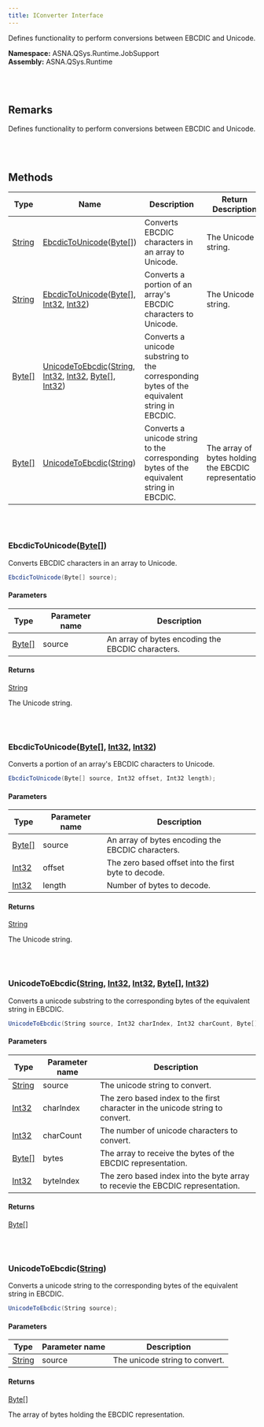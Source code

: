 ```yaml
---
title: IConverter Interface
---
```


Defines functionality to perform conversions between EBCDIC and Unicode.

**Namespace:** ASNA.QSys.Runtime.JobSupport <br/>
**Assembly:** ASNA.QSys.Runtime

<br>
<br>

## Remarks

Defines functionality to perform conversions between EBCDIC and Unicode.

[//]: # ($$TODO: Complete the Remarks section.)

<br>
<br>

## Methods

| Type | Name | Description | Return Description 
| --- | --- | --- | --- 
| [String](https://docs.microsoft.com/en-us/dotnet/api/system.string) | [EbcdicToUnicode](#ebcdictounicodebyte[])([Byte[]](https://docs.microsoft.com/en-us/dotnet/api/system.byte)) | Converts EBCDIC characters in an array to Unicode. | The Unicode string.
| [String](https://docs.microsoft.com/en-us/dotnet/api/system.string) | [EbcdicToUnicode](#ebcdictounicodebyte[]-int32-int32)([Byte[]](https://docs.microsoft.com/en-us/dotnet/api/system.byte), [Int32](https://docs.microsoft.com/en-us/dotnet/api/system.int32), [Int32](https://docs.microsoft.com/en-us/dotnet/api/system.int32)) | Converts a portion of an array's EBCDIC characters to Unicode. | The Unicode string.
| [Byte[]](https://docs.microsoft.com/en-us/dotnet/api/system.byte) | [UnicodeToEbcdic](#unicodetoebcdicstring-int32-int32-byte[]-int32)([String](https://docs.microsoft.com/en-us/dotnet/api/system.string), [Int32](https://docs.microsoft.com/en-us/dotnet/api/system.int32), [Int32](https://docs.microsoft.com/en-us/dotnet/api/system.int32), [Byte[]](https://docs.microsoft.com/en-us/dotnet/api/system.byte), [Int32](https://docs.microsoft.com/en-us/dotnet/api/system.int32)) | Converts a unicode substring to the corresponding bytes of the equivalent string in EBCDIC. | 
| [Byte[]](https://docs.microsoft.com/en-us/dotnet/api/system.byte) | [UnicodeToEbcdic](#unicodetoebcdicstring)([String](https://docs.microsoft.com/en-us/dotnet/api/system.string)) | Converts a unicode string to the corresponding bytes of the equivalent string in EBCDIC. | The array of bytes holding the EBCDIC representation.

<br>
<br>

### EbcdicToUnicode([Byte[]](https://docs.microsoft.com/en-us/dotnet/api/system.byte))

Converts EBCDIC characters in an array to Unicode.

```cs
EbcdicToUnicode(Byte[] source);
```

#### Parameters

| Type | Parameter name | Description
| --- | --- | ---
| [Byte[]](https://docs.microsoft.com/en-us/dotnet/api/system.byte) | source | An array of bytes encoding the EBCDIC characters. 

#### Returns

[String](https://docs.microsoft.com/en-us/dotnet/api/system.string)

The Unicode string.


<br>
<br>

### EbcdicToUnicode([Byte[]](https://docs.microsoft.com/en-us/dotnet/api/system.byte), [Int32](https://docs.microsoft.com/en-us/dotnet/api/system.int32), [Int32](https://docs.microsoft.com/en-us/dotnet/api/system.int32))

Converts a portion of an array's EBCDIC characters to Unicode.

```cs
EbcdicToUnicode(Byte[] source, Int32 offset, Int32 length);
```

#### Parameters

| Type | Parameter name | Description
| --- | --- | ---
| [Byte[]](https://docs.microsoft.com/en-us/dotnet/api/system.byte) | source | An array of bytes encoding the EBCDIC characters. 
| [Int32](https://docs.microsoft.com/en-us/dotnet/api/system.int32) | offset | The zero based offset into the first byte to decode. 
| [Int32](https://docs.microsoft.com/en-us/dotnet/api/system.int32) | length | Number of bytes to decode. 

#### Returns

[String](https://docs.microsoft.com/en-us/dotnet/api/system.string)

The Unicode string.


<br>
<br>

### UnicodeToEbcdic([String](https://docs.microsoft.com/en-us/dotnet/api/system.string), [Int32](https://docs.microsoft.com/en-us/dotnet/api/system.int32), [Int32](https://docs.microsoft.com/en-us/dotnet/api/system.int32), [Byte[]](https://docs.microsoft.com/en-us/dotnet/api/system.byte), [Int32](https://docs.microsoft.com/en-us/dotnet/api/system.int32))

Converts a unicode substring to the corresponding bytes of the equivalent string in EBCDIC.

```cs
UnicodeToEbcdic(String source, Int32 charIndex, Int32 charCount, Byte[] bytes, Int32 byteIndex);
```

#### Parameters

| Type | Parameter name | Description
| --- | --- | ---
| [String](https://docs.microsoft.com/en-us/dotnet/api/system.string) | source | The unicode string to convert. 
| [Int32](https://docs.microsoft.com/en-us/dotnet/api/system.int32) | charIndex | The zero based index to the first character in the unicode string to convert. 
| [Int32](https://docs.microsoft.com/en-us/dotnet/api/system.int32) | charCount | The number of unicode characters to convert. 
| [Byte[]](https://docs.microsoft.com/en-us/dotnet/api/system.byte) | bytes | The array to receive the bytes of the EBCDIC representation. 
| [Int32](https://docs.microsoft.com/en-us/dotnet/api/system.int32) | byteIndex | The zero based index into the byte array to recevie the EBCDIC representation. 

#### Returns

[Byte[]](https://docs.microsoft.com/en-us/dotnet/api/system.byte)




<br>
<br>

### UnicodeToEbcdic([String](https://docs.microsoft.com/en-us/dotnet/api/system.string))

Converts a unicode string to the corresponding bytes of the equivalent string in EBCDIC.

```cs
UnicodeToEbcdic(String source);
```

#### Parameters

| Type | Parameter name | Description
| --- | --- | ---
| [String](https://docs.microsoft.com/en-us/dotnet/api/system.string) | source | The unicode string to convert. 

#### Returns

[Byte[]](https://docs.microsoft.com/en-us/dotnet/api/system.byte)

The array of bytes holding the EBCDIC representation.


<br>
<br>

